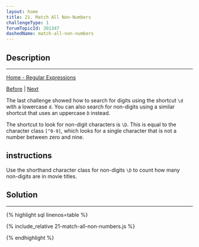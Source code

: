 ```yaml
---
layout: home
title: 21. Match All Non-Numbers
challengeType: 1
forumTopicId: 301347
dashedName: match-all-non-numbers
---
```


<div class="row">
<div class="columnStmt" markdown="1">

## Description
------

[Home - Regular Expressions](../regular-expressions/README.md)

[Before](./20-match-all-numbers.md)  | [Next](./22-restrict-possible-usernames.md) 

The last challenge showed how to search for digits using the shortcut `\d` with a lowercase `d`. You can also search for non-digits using a similar shortcut that uses an uppercase `D` instead.

The shortcut to look for non-digit characters is `\D`. This is equal to the character class `[^0-9]`, which looks for a single character that is not a number between zero and nine.

##  instructions 

Use the shorthand character class for non-digits `\D` to count how many non-digits are in movie titles.

</div>
<div class="columnSol" markdown="1">

## Solution
------

{% highlight sql linenos=table %}

{% include_relative 21-match-all-non-numbers.js %}

{% endhighlight %}

</div>
</div>